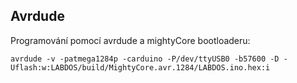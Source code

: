 ## Avrdude
Programování pomocí avrdude a mightyCore bootloaderu:
```
avrdude -v -patmega1284p -carduino -P/dev/ttyUSB0 -b57600 -D -Uflash:w:LABDOS/build/MightyCore.avr.1284/LABDOS.ino.hex:i
```
